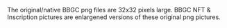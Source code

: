 The original/native BBGC png files are 32x32 pixels large. BBGC NFT & Inscription pictures are enlargened versions of these original png pictures.
